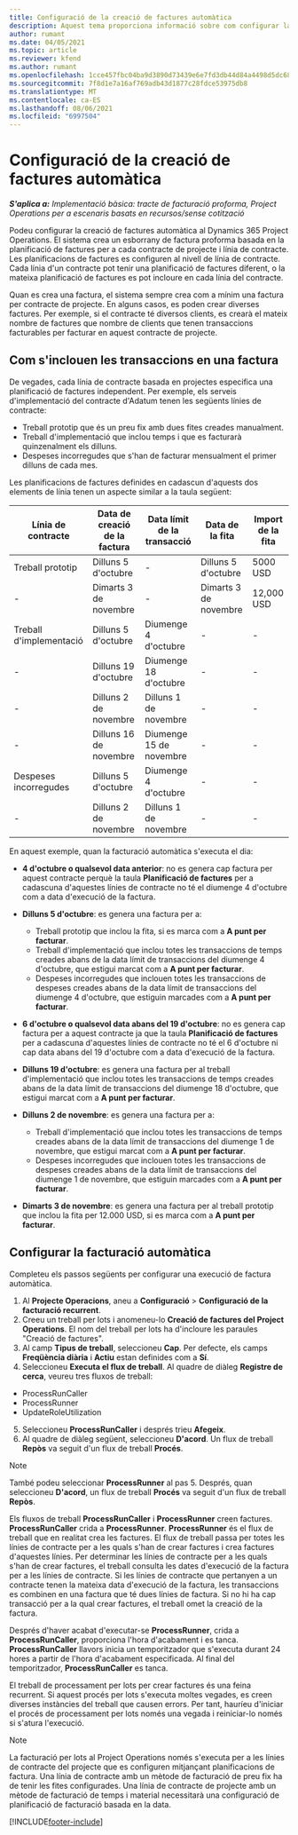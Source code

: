 ```yaml
---
title: Configuració de la creació de factures automàtica
description: Aquest tema proporciona informació sobre com configurar la creació automàtica de factures proforma.
author: rumant
ms.date: 04/05/2021
ms.topic: article
ms.reviewer: kfend
ms.author: rumant
ms.openlocfilehash: 1cce457fbc04ba9d3890d73439e6e7fd3db44d84a4498d5dc68ed82d362158b5
ms.sourcegitcommit: 7f8d1e7a16af769adb43d1877c28fdce53975db8
ms.translationtype: MT
ms.contentlocale: ca-ES
ms.lasthandoff: 08/06/2021
ms.locfileid: "6997504"
---
```

# <a name="set-up-automatic-invoice-creation"></a>Configuració de la creació de factures automàtica 
 
_**S'aplica a:** Implementació bàsica: tracte de facturació proforma, Project Operations per a escenaris basats en recursos/sense cotització_

Podeu configurar la creació de factures automàtica al Dynamics 365 Project Operations. El sistema crea un esborrany de factura proforma basada en la planificació de factures per a cada contracte de projecte i línia de contracte. Les planificacions de factures es configuren al nivell de línia de contracte. Cada línia d'un contracte pot tenir una planificació de factures diferent, o la mateixa planificació de factures es pot incloure en cada línia del contracte.

Quan es crea una factura, el sistema sempre crea com a mínim una factura per contracte de projecte. En alguns casos, es poden crear diverses factures. Per exemple, si el contracte té diversos clients, es crearà el mateix nombre de factures que nombre de clients que tenen transaccions facturables per facturar en aquest contracte de projecte.

## <a name="understand-how-transactions-are-included-on-an-invoice"></a>Com s'inclouen les transaccions en una factura 

De vegades, cada línia de contracte basada en projectes especifica una planificació de factures independent. Per exemple, els serveis d'implementació del contracte d'Adatum tenen les següents línies de contracte:

- Treball prototip que és un preu fix amb dues fites creades manualment.
- Treball d'implementació que inclou temps i que es facturarà quinzenalment els dilluns.
- Despeses incorregudes que s'han de facturar mensualment el primer dilluns de cada mes.

Les planificacions de factures definides en cadascun d'aquests dos elements de línia tenen un aspecte similar a la taula següent:

| Línia de contracte | Data de creació de la factura | Data límit de la transacció | Data de la fita | Import de la fita |
| --- | --- | --- | --- | --- |
| Treball prototip | Dilluns 5 d'octubre | - | Dilluns 5 d'octubre | 5000 USD |
| - | Dimarts 3 de novembre | - | Dimarts 3 de novembre | 12,000 USD |
| Treball d'implementació | Dilluns 5 d'octubre | Diumenge 4 d'octubre | - | - |
| - | Dilluns 19 d'octubre | Diumenge 18 d'octubre | - | - |
| - | Dilluns 2 de novembre | Dilluns 1 de novembre | - | - |
| - | Dilluns 16 de novembre | Diumenge 15 de novembre | - | - |
| Despeses incorregudes | Dilluns 5 d'octubre | Diumenge 4 d'octubre | - | - |
| - | Dilluns 2 de novembre | Dilluns 1 de novembre | - | - |

En aquest exemple, quan la facturació automàtica s'executa el dia:

- **4 d'octubre o qualsevol data anterior**: no es genera cap factura per aquest contracte perquè la taula **Planificació de factures** per a cadascuna d'aquestes línies de contracte no té el diumenge 4 d'octubre com a data d'execució de la factura.
- **Dilluns 5 d'octubre**: es genera una factura per a:

    - Treball prototip que inclou la fita, si es marca com a **A punt per facturar**.
    - Treball d'implementació que inclou totes les transaccions de temps creades abans de la data límit de transaccions del diumenge 4 d'octubre, que estigui marcat com a **A punt per facturar**.
    - Despeses incorregudes que inclouen totes les transaccions de despeses creades abans de la data límit de transaccions del diumenge 4 d'octubre, que estiguin marcades com a **A punt per facturar**.
  
- **6 d'octubre o qualsevol data abans del 19 d'octubre**: no es genera cap factura per a aquest contracte ja que la taula **Planificació de factures** per a cadascuna d'aquestes línies de contracte no té el 6 d'octubre ni cap data abans del 19 d'octubre com a data d'execució de la factura.
- **Dilluns 19 d'octubre**: es genera una factura per al treball d'implementació que inclou totes les transaccions de temps creades abans de la data límit de transaccions del diumenge 18 d'octubre, que estigui marcat com a **A punt per facturar**.
- **Dilluns 2 de novembre**: es genera una factura per a:

    - Treball d'implementació que inclou totes les transaccions de temps creades abans de la data límit de transaccions del diumenge 1 de novembre, que estigui marcat com a **A punt per facturar**.
    - Despeses incorregudes que inclouen totes les transaccions de despeses creades abans de la data límit de transaccions del diumenge 1 de novembre, que estiguin marcades com a **A punt per facturar**.

- **Dimarts 3 de novembre**: es genera una factura per al treball prototip que inclou la fita per 12.000 USD, si es marca com a **A punt per facturar**.

## <a name="configure-automatic-invoicing"></a>Configurar la facturació automàtica

Completeu els passos següents per configurar una execució de factura automàtica.

1. Al **Projecte Operacions**, aneu a **Configuració** > **Configuració de la facturació recurrent**.
2. Creeu un treball per lots i anomeneu-lo **Creació de factures del Project Operations**. El nom del treball per lots ha d'incloure les paraules "Creació de factures".
3. Al camp **Tipus de treball**, seleccioneu **Cap**. Per defecte, els camps **Freqüència diària** i **Actiu** estan definides com a **Sí**.
4. Seleccioneu **Executa el flux de treball**. Al quadre de diàleg **Registre de cerca**, veureu tres fluxos de treball:

- ProcessRunCaller
- ProcessRunner
- UpdateRoleUtilization

5. Seleccioneu **ProcessRunCaller** i després trieu **Afegeix**.
6. Al quadre de diàleg següent, seleccioneu **D'acord**. Un flux de treball **Repòs** va seguit d'un flux de treball **Procés**. 

> [!NOTE]
> També podeu seleccionar **ProcessRunner** al pas 5. Després, quan seleccioneu **D'acord**, un flux de treball **Procés** va seguit d'un flux de treball **Repòs**.

Els fluxos de treball **ProcessRunCaller** i **ProcessRunner** creen factures. **ProcessRunCaller** crida a **ProcessRunner**. **ProcessRunner** és el flux de treball que en realitat crea les factures. El flux de treball passa per totes les línies de contracte per a les quals s'han de crear factures i crea factures d'aquestes línies. Per determinar les línies de contracte per a les quals s'han de crear factures, el treball consulta les dates d'execució de la factura per a les línies de contracte. Si les línies de contracte que pertanyen a un contracte tenen la mateixa data d'execució de la factura, les transaccions es combinen en una factura que té dues línies de factura. Si no hi ha cap transacció per a la qual crear factures, el treball omet la creació de la factura.

Després d'haver acabat d'executar-se **ProcessRunner**, crida a **ProcessRunCaller**, proporciona l'hora d'acabament i es tanca. **ProcessRunCaller** llavors inicia un temporitzador que s'executa durant 24 hores a partir de l'hora d'acabament especificada. Al final del temporitzador, **ProcessRunCaller** es tanca.

El treball de processament per lots per crear factures és una feina recurrent. Si aquest procés per lots s'executa moltes vegades, es creen diverses instàncies del treball que causen errors. Per tant, hauríeu d'iniciar el procés de processament per lots només una vegada i reiniciar-lo només si s'atura l'execució.

> [!NOTE]
> La facturació per lots al Project Operations només s'executa per a les línies de contracte del projecte que es configuren mitjançant planificacions de factura. Una línia de contracte amb un mètode de facturació de preu fix ha de tenir les fites configurades. Una línia de contracte de projecte amb un mètode de facturació de temps i material necessitarà una configuració de planificació de facturació basada en la data.


[!INCLUDE[footer-include](../../includes/footer-banner.md)]
